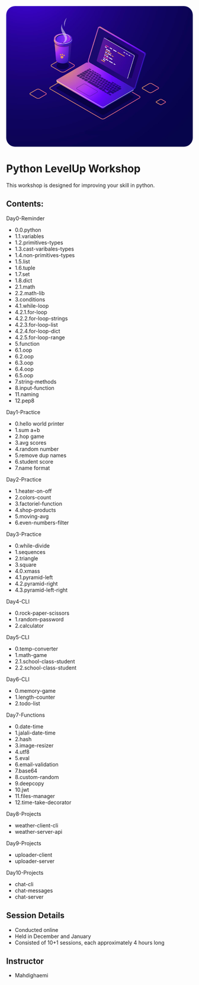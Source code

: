 <div>
    <img src="class-logo.jpg" width="512" style="border-radius:24px"/>
</div>

# Python LevelUp Workshop
This workshop is designed for improving your skill in python.

## Contents:
Day0-Reminder
* 0.0.python
* 1.1.variables
* 1.2.primitives-types
* 1.3.cast-varibales-types
* 1.4.non-primitives-types
* 1.5.list
* 1.6.tuple
* 1.7.set
* 1.8.dict
* 2.1.math
* 2.2.math-lib
* 3.conditions
* 4.1.while-loop
* 4.2.1.for-loop
* 4.2.2.for-loop-strings
* 4.2.3.for-loop-list
* 4.2.4.for-loop-dict
* 4.2.5.for-loop-range
* 5.function
* 6.1.oop
* 6.2.oop
* 6.3.oop
* 6.4.oop
* 6.5.oop
* 7.string-methods
* 8.input-function
* 11.naming
* 12.pep8

Day1-Practice
* 0.hello world printer
* 1.sum a+b
* 2.hop game
* 3.avg scores
* 4.random number
* 5.remove dup names
* 6.student score
* 7.name format

Day2-Practice
* 1.heater-on-off
* 2.colors-count
* 3.factoriel-function
* 4.shop-products
* 5.moving-avg
* 6.even-numbers-filter

Day3-Practice
* 0.while-divide
* 1.sequences
* 2.triangle
* 3.square
* 4.0.xmass
* 4.1.pyramid-left
* 4.2.pyramid-right
* 4.3.pyramid-left-right

Day4-CLI
* 0.rock-paper-scissors
* 1.random-password
* 2.calculator

Day5-CLI
* 0.temp-converter
* 1.math-game
* 2.1.school-class-student
* 2.2.school-class-student

Day6-CLI
* 0.memory-game
* 1.length-counter
* 2.todo-list

Day7-Functions
* 0.date-time
* 1.jalali-date-time
* 2.hash
* 3.image-resizer
* 4.utf8
* 5.eval
* 6.email-validation
* 7.base64
* 8.custom-random
* 9.deepcopy
* 10.jwt
* 11.files-manager
* 12.time-take-decorator

Day8-Projects
* weather-client-cli
* weather-server-api

Day9-Projects
* uploader-client
* uploader-server

Day10-Projects
* chat-cli
* chat-messages
* chat-server

## Session Details
- Conducted online
- Held in December and January
- Consisted of 10+1 sessions, each approximately 4 hours long

## Instructor
- Mahdighaemi